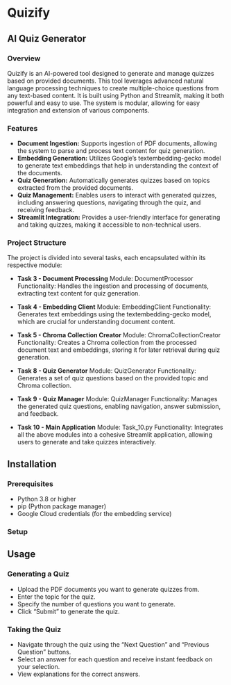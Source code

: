 # Quizify
## AI Quiz Generator
### Overview

Quizify is an AI-powered tool designed to generate and manage quizzes based on provided documents. This tool leverages advanced natural language processing techniques to create multiple-choice questions from any text-based content. It is built using Python and Streamlit, making it both powerful and easy to use. The system is modular, allowing for easy integration and extension of various components.

### Features
-  **Document Ingestion:** Supports ingestion of PDF documents, allowing the system to parse and process text content for quiz generation.
-  **Embedding Generation:** Utilizes Google’s textembedding-gecko model to generate text embeddings that help in understanding the context of the documents.
-  **Quiz Generation:** Automatically generates quizzes based on topics extracted from the provided documents.
-  **Quiz Management:** Enables users to interact with generated quizzes, including answering questions, navigating through the quiz, and receiving feedback.
-  **Streamlit Integration:** Provides a user-friendly interface for generating and taking quizzes, making it accessible to non-technical users.

### Project Structure

The project is divided into several tasks, each encapsulated within its respective module:
-  **Task 3 - Document Processing**
   Module: DocumentProcessor
   Functionality: Handles the ingestion and processing of documents, extracting text content for quiz generation.
-  **Task 4 - Embedding Client**
   Module: EmbeddingClient
   Functionality: Generates text embeddings using the textembedding-gecko model, which are crucial for understanding document content.
-  **Task 5 - Chroma Collection Creator**
		Module: ChromaCollectionCreator
		Functionality: Creates a Chroma collection from the processed document text and embeddings, storing it for later retrieval during quiz generation.
  
-  **Task 8 - Quiz Generator**
		Module: QuizGenerator
		Functionality: Generates a set of quiz questions based on the provided topic and Chroma collection.
  
-  **Task 9 - Quiz Manager**
  Module: QuizManager
		Functionality: Manages the generated quiz questions, enabling navigation, answer submission, and feedback.
  
-  **Task 10 - Main Application**
		Module: Task_10.py
		Functionality: Integrates all the above modules into a cohesive Streamlit application, allowing users to generate and take quizzes interactively.

## Installation

### Prerequisites
-  Python 3.8 or higher
-  pip (Python package manager)
-  Google Cloud credentials (for the embedding service)
### Setup


## Usage

### Generating a Quiz
-  Upload the PDF documents you want to generate quizzes from.
-  Enter the topic for the quiz.
-  Specify the number of questions you want to generate.
-  Click “Submit” to generate the quiz.

### Taking the Quiz
-  Navigate through the quiz using the “Next Question” and “Previous Question” buttons.
-  Select an answer for each question and receive instant feedback on your selection.
-  View explanations for the correct answers.
